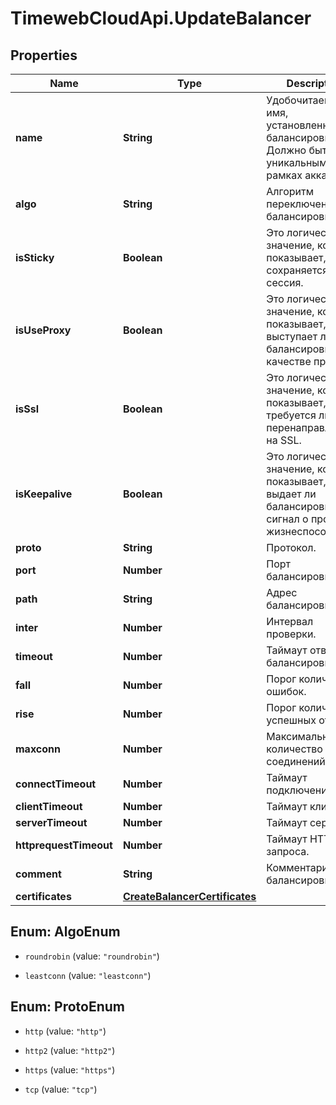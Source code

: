 # TimewebCloudApi.UpdateBalancer

## Properties

Name | Type | Description | Notes
------------ | ------------- | ------------- | -------------
**name** | **String** | Удобочитаемое имя, установленное для балансировщика. Должно быть уникальным в рамках аккаунта | [optional] 
**algo** | **String** | Алгоритм переключений балансировщика. | [optional] 
**isSticky** | **Boolean** | Это логическое значение, которое показывает, сохраняется ли сессия. | [optional] 
**isUseProxy** | **Boolean** | Это логическое значение, которое показывает, выступает ли балансировщик в качестве прокси. | [optional] 
**isSsl** | **Boolean** | Это логическое значение, которое показывает, требуется ли перенаправление на SSL. | [optional] 
**isKeepalive** | **Boolean** | Это логическое значение, которое показывает, выдает ли балансировщик сигнал о проверке жизнеспособности. | [optional] 
**proto** | **String** | Протокол. | [optional] 
**port** | **Number** | Порт балансировщика. | [optional] 
**path** | **String** | Адрес балансировщика. | [optional] 
**inter** | **Number** | Интервал проверки. | [optional] 
**timeout** | **Number** | Таймаут ответа балансировщика. | [optional] 
**fall** | **Number** | Порог количества ошибок. | [optional] 
**rise** | **Number** | Порог количества успешных ответов. | [optional] 
**maxconn** | **Number** | Максимальное количество соединений. | [optional] 
**connectTimeout** | **Number** | Таймаут подключения. | [optional] 
**clientTimeout** | **Number** | Таймаут клиента. | [optional] 
**serverTimeout** | **Number** | Таймаут сервера. | [optional] 
**httprequestTimeout** | **Number** | Таймаут HTTP запроса. | [optional] 
**comment** | **String** | Комментарий к балансировщику. | [optional] 
**certificates** | [**CreateBalancerCertificates**](CreateBalancerCertificates.md) |  | [optional] 



## Enum: AlgoEnum


* `roundrobin` (value: `"roundrobin"`)

* `leastconn` (value: `"leastconn"`)





## Enum: ProtoEnum


* `http` (value: `"http"`)

* `http2` (value: `"http2"`)

* `https` (value: `"https"`)

* `tcp` (value: `"tcp"`)





